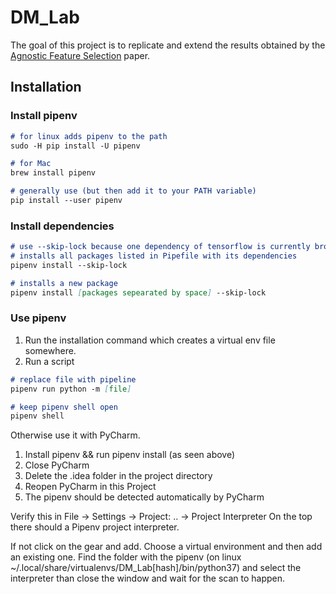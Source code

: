 # DM_Lab
The goal of this project is to replicate and extend the results obtained by the [Agnostic Feature Selection](https://www.ecmlpkdd2019.org/downloads/paper/744.pdf) paper.

## Installation
### Install pipenv
```markdown
# for linux adds pipenv to the path
sudo -H pip install -U pipenv

# for Mac
brew install pipenv

# generally use (but then add it to your PATH variable)
pip install --user pipenv
```

### Install dependencies
```markdown
# use --skip-lock because one dependency of tensorflow is currently broken
# installs all packages listed in Pipefile with its dependencies
pipenv install --skip-lock

# installs a new package
pipenv install [packages sepearated by space] --skip-lock
```

### Use pipenv
1. Run the installation command which creates a virtual env file somewhere.
2. Run a script
```markdown
# replace file with pipeline
pipenv run python -m [file]

# keep pipenv shell open
pipenv shell
```

Otherwise use it with PyCharm.
1. Install pipenv && run pipenv install (as seen above)
1. Close PyCharm
2. Delete the .idea folder in the project directory
3. Reopen PyCharm in this Project
4. The pipenv should be detected automatically by PyCharm

Verify this in File -> Settings -> Project: .. -> Project Interpreter
On the top there should a Pipenv project interpreter.

If not click on the gear and add. Choose a virtual environment and then add an existing one. Find the
folder with the pipenv (on linux ~/.local/share/virtualenvs/DM_Lab[hash]/bin/python37) and select the
interpreter than close the window and wait for the scan to happen.
